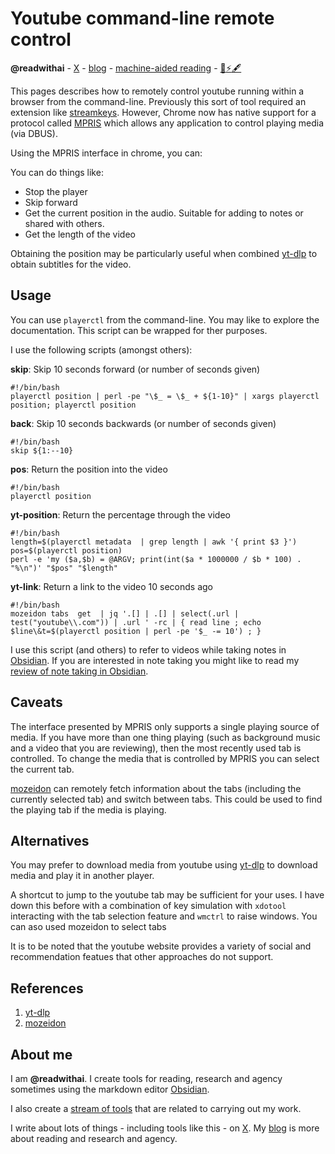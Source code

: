 # Youtube command-line remote control
**@readwithai** - [X](https://x.com/readwithai) - [blog](https://readwithai.substack.com/) - [machine-aided reading](https://www.reddit.com/r/machineAidedReading/) - [📖](https://readwithai.substack.com/p/what-is-reading-broadly-defined)[⚡️](https://readwithai.substack.com/s/technical-miscellany)[🖋️](https://readwithai.substack.com/p/note-taking-with-obsidian-much-of)

This pages describes how to remotely control youtube running within a browser from the command-line. Previously this sort of tool required an extension like [streamkeys](https://github.com/talwrii/building-streamkeys). However, Chrome now has native support for a protocol called [MPRIS](https://specifications.freedesktop.org/mpris-spec/latest/) which allows any application to control playing media (via DBUS).

Using the MPRIS interface in chrome, you can:

You can do things like:
* Stop the player
* Skip forward
* Get the current position in the audio. Suitable for adding to notes or shared with others.
* Get the length of the video

Obtaining the position may be particularly useful when combined [yt-dlp](https://github.com/yt-dlp/yt-dlp) to obtain subtitles for the video.

## Usage
You can use `playerctl` from the command-line. You may like to explore the documentation. This script can be wrapped for ther purposes.

I use the following scripts (amongst others):

**skip**: Skip 10 seconds forward (or number of seconds given)
```
#!/bin/bash
playerctl position | perl -pe "\$_ = \$_ + ${1-10}" | xargs playerctl position; playerctl position
```

**back**: Skip 10 seconds backwards (or number of seconds given)
```
#!/bin/bash
skip ${1:--10}
```

**pos**: Return the position into the video
```
#!/bin/bash
playerctl position
```

**yt-position**: Return the percentage through the video
```
#!/bin/bash
length=$(playerctl metadata  | grep length | awk '{ print $3 }')
pos=$(playerctl position)
perl -e 'my ($a,$b) = @ARGV; print(int($a * 1000000 / $b * 100) . "%\n")' "$pos" "$length"
```

**yt-link**: Return a link to the video 10 seconds ago
```
#!/bin/bash
mozeidon tabs  get  | jq '.[] | .[] | select(.url | test("youtube\\.com")) | .url ' -rc | { read line ; echo $line\&t=$(playerctl position | perl -pe '$_ -= 10') ; }
```

I use this script (and others) to refer to videos while taking notes in [Obsidian](https://readwithai.substack.com/p/what-exactly-is-obsidian). If you are interested in note taking you might like to read my [review of note taking in Obsidian](https://readwithai.substack.com/p/note-taking-with-obsidian-much-of).

## Caveats
The interface presented by MPRIS only supports a single playing source of media. If you have more than one thing playing (such as background music and a video that you are reviewing), then the most recently used tab is controlled. To change the media that is controlled by MPRIS you can select the current tab.

[mozeidon](https://github.com/egovelox/mozeidon/) can remotely fetch information about the tabs (including the currently selected tab) and switch between tabs. This could be used to find the playing tab if the media is playing.

## Alternatives
You may prefer to download media from youtube using [yt-dlp](https://github.com/yt-dlp/yt-dlp) to download media and play it in another player.

A shortcut to jump to the youtube tab may be sufficient for your uses. I have down this before with a combination of key simulation with `xdotool` interacting with the tab selection feature and `wmctrl` to raise windows. You can aso used mozeidon to select tabs

It is to be noted that the youtube website provides a variety of social and recommendation featues that other approaches do not support.

## References
1. [yt-dlp](https://github.com/yt-dlp/yt-dlp)
2. [mozeidon](https://github.com/egovelox/mozeidon/)

## About me
I am **@readwithai**. I create tools for reading, research and agency sometimes using the markdown editor [Obsidian](https://readwithai.substack.com/p/what-exactly-is-obsidian).

I also create a [stream of tools](https://readwithai.substack.com/p/my-productivity-tools) that are related to carrying out my work.

I write about lots of things - including tools like this - on [X](https://x.com/readwithai).
My [blog](https://readwithai.substack.com/) is more about reading and research and agency.
